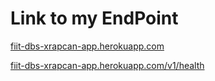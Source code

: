 # Link to my EndPoint

[fiit-dbs-xrapcan-app.herokuapp.com](https://fiit-dbs-xrapcan-app.herokuapp.com)

[fiit-dbs-xrapcan-app.herokuapp.com/v1/health](https://fiit-dbs-xrapcan-app.herokuapp.com/v1/health)